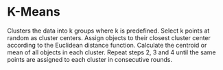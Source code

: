 # K-Means
Clusters the data into k groups where k  is predefined.     Select k points at random as cluster centers.     Assign objects to their closest cluster center according to the Euclidean distance function.     Calculate the centroid or mean of all objects in each cluster.     Repeat steps 2, 3 and 4 until the same points are assigned to each cluster in consecutive rounds.

